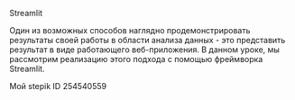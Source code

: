 Streamlit

Один из возможных способов наглядно продемонстрировать результаты своей работы в области анализа данных - это представить результат в виде работающего веб-приложения. В данном уроке, мы рассмотрим реализацию этого подхода с помощью фреймворка Streamlit.

Мой stepik ID 254540559